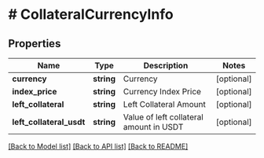 # # CollateralCurrencyInfo

## Properties

Name | Type | Description | Notes
------------ | ------------- | ------------- | -------------
**currency** | **string** | Currency | [optional] 
**index_price** | **string** | Currency Index Price | [optional] 
**left_collateral** | **string** | Left Collateral Amount | [optional] 
**left_collateral_usdt** | **string** | Value of left collateral amount in USDT | [optional] 

[[Back to Model list]](../../README.md#documentation-for-models) [[Back to API list]](../../README.md#documentation-for-api-endpoints) [[Back to README]](../../README.md)
